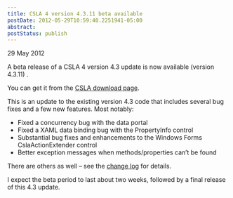 ```yaml
---
title: CSLA 4 version 4.3.11 beta available
postDate: 2012-05-29T10:59:40.2251941-05:00
abstract: 
postStatus: publish
---
```

29 May 2012

A beta release of a CSLA 4 version 4.3 update is now available (version 4.3.11) .

You can get it from the [CSLA download page](http://www.lhotka.net/cslanet/download.aspx).

This is an update to the existing version 4.3 code that includes several bug fixes and a few new features. Most notably:

- Fixed a concurrency bug with the data portal
- Fixed a XAML data binding bug with the PropertyInfo control
- Substantial bug fixes and enhancements to the Windows Forms CslaActionExtender control
- Better exception messages when methods/properties can’t be found


There are others as well – see the [change log](http://www.lhotka.net/Article.aspx?id=1c287e08-d428-4c27-b538-d588e3c55775) for details.

I expect the beta period to last about two weeks, followed by a final release of this 4.3 update.
